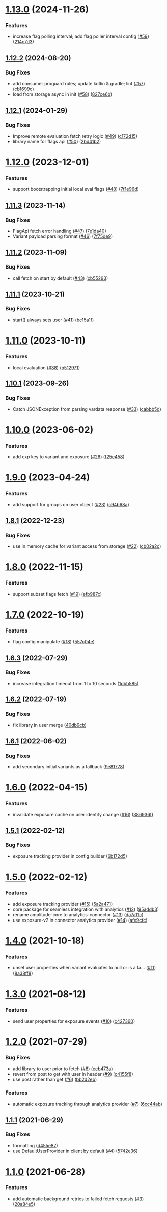# [1.13.0](https://github.com/amplitude/experiment-android-client/compare/1.12.2...1.13.0) (2024-11-26)


### Features

* increase flag polling interval; add flag poller interval config ([#59](https://github.com/amplitude/experiment-android-client/issues/59)) ([214c7d3](https://github.com/amplitude/experiment-android-client/commit/214c7d3d63cbb052b729ddcc4b1adbfddfad9614))

## [1.12.2](https://github.com/amplitude/experiment-android-client/compare/1.12.1...1.12.2) (2024-08-20)


### Bug Fixes

* add consumer proguard rules; update kotlin & gradle; lint ([#57](https://github.com/amplitude/experiment-android-client/issues/57)) ([cb1699c](https://github.com/amplitude/experiment-android-client/commit/cb1699c05471ee546b80c4477aa51334ecf92937))
* load from storage async in init ([#58](https://github.com/amplitude/experiment-android-client/issues/58)) ([827ce6b](https://github.com/amplitude/experiment-android-client/commit/827ce6bd46d5a62326b248a3235c8a4b3ea86c14))

## [1.12.1](https://github.com/amplitude/experiment-android-client/compare/1.12.0...1.12.1) (2024-01-29)


### Bug Fixes

* Improve remote evaluation fetch retry logic ([#49](https://github.com/amplitude/experiment-android-client/issues/49)) ([c172d15](https://github.com/amplitude/experiment-android-client/commit/c172d150a202c77037740d422bef05fcda5bc588))
* library name for flags api ([#50](https://github.com/amplitude/experiment-android-client/issues/50)) ([2bd41b2](https://github.com/amplitude/experiment-android-client/commit/2bd41b2d141704b9f33cf5a7d2b26163e75be826))

# [1.12.0](https://github.com/amplitude/experiment-android-client/compare/1.11.3...1.12.0) (2023-12-01)


### Features

* support bootstrapping initial local eval flags ([#48](https://github.com/amplitude/experiment-android-client/issues/48)) ([7f1e96d](https://github.com/amplitude/experiment-android-client/commit/7f1e96d8a05f49d0bc2fb0a64efe1756cdee5320))

## [1.11.3](https://github.com/amplitude/experiment-android-client/compare/1.11.2...1.11.3) (2023-11-14)


### Bug Fixes

* FlagApi fetch error handling ([#47](https://github.com/amplitude/experiment-android-client/issues/47)) ([7e1da40](https://github.com/amplitude/experiment-android-client/commit/7e1da40ebad333a538f90032b6db0d746102013f))
* Variant payload parsing format ([#46](https://github.com/amplitude/experiment-android-client/issues/46)) ([7f75de9](https://github.com/amplitude/experiment-android-client/commit/7f75de9cd834ab5e69de34759b0cece418d6c1b4))

## [1.11.2](https://github.com/amplitude/experiment-android-client/compare/1.11.1...1.11.2) (2023-11-09)


### Bug Fixes

* call fetch on start by default ([#43](https://github.com/amplitude/experiment-android-client/issues/43)) ([cb55293](https://github.com/amplitude/experiment-android-client/commit/cb552933f0e3bfe7c8f949e33567d37fda462547))

## [1.11.1](https://github.com/amplitude/experiment-android-client/compare/1.11.0...1.11.1) (2023-10-21)


### Bug Fixes

* start() always sets user ([#41](https://github.com/amplitude/experiment-android-client/issues/41)) ([bc15a1f](https://github.com/amplitude/experiment-android-client/commit/bc15a1f1a754912cd64d3526c1f3dd84cf3264d2))

# [1.11.0](https://github.com/amplitude/experiment-android-client/compare/1.10.1...1.11.0) (2023-10-11)


### Features

* local evaluation ([#38](https://github.com/amplitude/experiment-android-client/issues/38)) ([b512971](https://github.com/amplitude/experiment-android-client/commit/b512971e725f0d53bbd4c7e14525aa8482ac06d1))

## [1.10.1](https://github.com/amplitude/experiment-android-client/compare/1.10.0...1.10.1) (2023-09-26)


### Bug Fixes

* Catch JSONException from parsing vardata response ([#33](https://github.com/amplitude/experiment-android-client/issues/33)) ([cabbb5d](https://github.com/amplitude/experiment-android-client/commit/cabbb5dae19620e37b3877cffaa1fe35061ee97d))

# [1.10.0](https://github.com/amplitude/experiment-android-client/compare/1.9.0...1.10.0) (2023-06-02)


### Features

* add exp key to variant and exposure ([#26](https://github.com/amplitude/experiment-android-client/issues/26)) ([f25e458](https://github.com/amplitude/experiment-android-client/commit/f25e45882336f99ee0e134497374fd8f76c9a25a))

# [1.9.0](https://github.com/amplitude/experiment-android-client/compare/1.8.1...1.9.0) (2023-04-24)


### Features

* add support for groups on user object ([#23](https://github.com/amplitude/experiment-android-client/issues/23)) ([c94b68a](https://github.com/amplitude/experiment-android-client/commit/c94b68a622aedaea48dc7340ab512f6d40d83d39))

## [1.8.1](https://github.com/amplitude/experiment-android-client/compare/1.8.0...1.8.1) (2022-12-23)


### Bug Fixes

* use in memory cache for variant access from storage ([#22](https://github.com/amplitude/experiment-android-client/issues/22)) ([cb02a2c](https://github.com/amplitude/experiment-android-client/commit/cb02a2cd4b42588faf866891496af4188726ef34))

# [1.8.0](https://github.com/amplitude/experiment-android-client/compare/1.7.0...1.8.0) (2022-11-15)


### Features

* support subset flags fetch ([#19](https://github.com/amplitude/experiment-android-client/issues/19)) ([efb987c](https://github.com/amplitude/experiment-android-client/commit/efb987c0dd945ca656374beabb2c8fdc61bc2fbc))

# [1.7.0](https://github.com/amplitude/experiment-android-client/compare/1.6.3...1.7.0) (2022-10-19)


### Features

* flag config manipulate ([#18](https://github.com/amplitude/experiment-android-client/issues/18)) ([557c04e](https://github.com/amplitude/experiment-android-client/commit/557c04e2bedceae2ef71ac66921251a00897f657))

## [1.6.3](https://github.com/amplitude/experiment-android-client/compare/1.6.2...1.6.3) (2022-07-29)


### Bug Fixes

* increase integration timeout from 1 to 10 seconds ([1dbb585](https://github.com/amplitude/experiment-android-client/commit/1dbb585ea7bffdc2c741a10013c4c1d3b52bbc1b))

## [1.6.2](https://github.com/amplitude/experiment-android-client/compare/1.6.1...1.6.2) (2022-07-19)


### Bug Fixes

* fix library in user merge ([40db9cb](https://github.com/amplitude/experiment-android-client/commit/40db9cb566728ee60afd24909ac975cf641ed5d9))

## [1.6.1](https://github.com/amplitude/experiment-android-client/compare/1.6.0...1.6.1) (2022-06-02)


### Bug Fixes

* add secondary initial variants as a fallback ([9e81778](https://github.com/amplitude/experiment-android-client/commit/9e81778578ea4a3ca4f04dc639e6114e9cd0708f))

# [1.6.0](https://github.com/amplitude/experiment-android-client/compare/1.5.1...1.6.0) (2022-04-15)


### Features

* invalidate exposure cache on user identity change ([#16](https://github.com/amplitude/experiment-android-client/issues/16)) ([386936f](https://github.com/amplitude/experiment-android-client/commit/386936f6dccdb6c932fdae3e7bd8c6164d9b53c5))

## [1.5.1](https://github.com/amplitude/experiment-android-client/compare/1.5.0...1.5.1) (2022-02-12)


### Bug Fixes

* exposure tracking provider in config builder ([6b172d5](https://github.com/amplitude/experiment-android-client/commit/6b172d576d6ec24773fce6a6c357543628814cdb))

# [1.5.0](https://github.com/amplitude/experiment-android-client/compare/1.4.0...1.5.0) (2022-02-12)


### Features

* add exposure tracking provider ([#15](https://github.com/amplitude/experiment-android-client/issues/15)) ([5a2a471](https://github.com/amplitude/experiment-android-client/commit/5a2a471ecaf72192d6ec42f32d1467532e1d9412))
* core package for seamless integration with analytics ([#12](https://github.com/amplitude/experiment-android-client/issues/12)) ([95addb3](https://github.com/amplitude/experiment-android-client/commit/95addb37ca123f17ed8462938dcae15e56620371))
* rename amplitude-core to analytics-connector ([#13](https://github.com/amplitude/experiment-android-client/issues/13)) ([da7a11c](https://github.com/amplitude/experiment-android-client/commit/da7a11c9f0cd6619bc1ecf7db6334339d0c54f6c))
* use exposure-v2 in connector analytics provider ([#14](https://github.com/amplitude/experiment-android-client/issues/14)) ([afe9cfc](https://github.com/amplitude/experiment-android-client/commit/afe9cfc9c47fe63550a58be9515117e5548f15d1))

# [1.4.0](https://github.com/amplitude/experiment-android-client/compare/1.3.0...1.4.0) (2021-10-18)


### Features

* unset user properties when variant evaluates to null or is a fa… ([#11](https://github.com/amplitude/experiment-android-client/issues/11)) ([8a38ff8](https://github.com/amplitude/experiment-android-client/commit/8a38ff8bdc96b9e37e2c2a689ccefe0f6ecf642d))

# [1.3.0](https://github.com/amplitude/experiment-android-client/compare/1.2.0...1.3.0) (2021-08-12)


### Features

* send user properties for exposure events ([#10](https://github.com/amplitude/experiment-android-client/issues/10)) ([c427360](https://github.com/amplitude/experiment-android-client/commit/c427360a8c301a2933aebe2d75ea46a7e606689e))

# [1.2.0](https://github.com/amplitude/experiment-android-client/compare/1.1.1...1.2.0) (2021-07-29)


### Bug Fixes

* add library to user prior to fetch ([#8](https://github.com/amplitude/experiment-android-client/issues/8)) ([eeb473a](https://github.com/amplitude/experiment-android-client/commit/eeb473a53d04bb0f8c090232d7ac329afada4112))
* revert from post to get with user in header ([#9](https://github.com/amplitude/experiment-android-client/issues/9)) ([c4155f8](https://github.com/amplitude/experiment-android-client/commit/c4155f8fd9b07d4966353e73073a2f95d6451593))
* use post rather than get ([#6](https://github.com/amplitude/experiment-android-client/issues/6)) ([bb2d2eb](https://github.com/amplitude/experiment-android-client/commit/bb2d2eb5c58659088446dc98ff70c894e1116698))


### Features

* automatic exposure tracking through analytics provider ([#7](https://github.com/amplitude/experiment-android-client/issues/7)) ([6cc44ab](https://github.com/amplitude/experiment-android-client/commit/6cc44ab7d0285a164b24aa240012efb1f3143d5a))

## [1.1.1](https://github.com/amplitude/experiment-android-client/compare/1.1.0...1.1.1) (2021-06-29)


### Bug Fixes

* formatting ([d455e87](https://github.com/amplitude/experiment-android-client/commit/d455e87d91b73a1eea592d14fc2343fe6bd37c63))
* use DefaultUserProvider in client by default ([#4](https://github.com/amplitude/experiment-android-client/issues/4)) ([5742e36](https://github.com/amplitude/experiment-android-client/commit/5742e3686f8c99e37d26d6f86279ca0c580633be))

# [1.1.0](https://github.com/amplitude/experiment-android-client/compare/1.0.0...1.1.0) (2021-06-28)


### Features

* add automatic background retries to failed fetch requests ([#3](https://github.com/amplitude/experiment-android-client/issues/3)) ([20a84e5](https://github.com/amplitude/experiment-android-client/commit/20a84e5ada0400d1aac6ab6c8a48c704256f5c2f))
